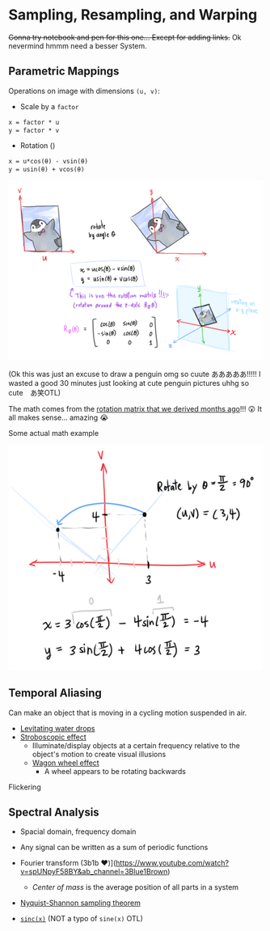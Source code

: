 # Sampling, Resampling, and Warping

~~Gonna try notebook and pen for this one... Except for adding links.~~ Ok nevermind hmmm need a besser System.
## Parametric Mappings

Operations on image with dimensions `(u, v)`:
* Scale by a `factor`
```
x = factor * u
y = factor * v
```

* Rotation ()
```
x = u*cos(θ) - vsin(θ)
y = usin(θ) + vcos(θ)
```

![Rotating an image](images/rotation.png)

(Ok this was just an excuse to draw a penguin omg so cuute あああああ!!!!! I wasted a good 30 minutes just looking at cute penguin pictures uhhg so cute　あ笑OTL)

The math comes from the [rotation matrix that we derived months ago](https://github.com/atskae/computer-graphics/tree/master/scratch-a-pixel/notes/02-geometry/04-matrices#the-rotation-matrix)!!! 😲 It all makes sense... amazing 😭

Some actual math example

![Rotation math](images/rotation-maf.png)

## Temporal Aliasing
Can make an object that is moving in a cycling motion suspended in air.
* [Levitating water drops](https://www.youtube.com/watch?v=LqMFiVkvxQw&ab_channel=isaac879)
* [Stroboscopic effect](https://en.wikipedia.org/wiki/Stroboscopic_effect#:~:text=The%20stroboscopic%20effect%20is%20a,the%20period%20of%20the%20motion.)
  * Illuminate/display objects at a certain frequency relative to the object's motion to create visual illusions
  * [Wagon wheel effect](https://en.wikipedia.org/wiki/Wagon-wheel_effect)
    * A wheel appears to be rotating backwards

Flickering

## Spectral Analysis
* Spacial domain, frequency domain
* Any signal can be written as a sum of periodic functions
* Fourier transform (3b1b ❤️)](https://www.youtube.com/watch?v=spUNpyF58BY&ab_channel=3Blue1Brown)
    * *Center of mass* is the average position of all parts in a system

* [Nyquist-Shannon sampling theorem](https://en.wikipedia.org/wiki/Nyquist%E2%80%93Shannon_sampling_theorem)

* [`sinc(x)`](https://en.wikipedia.org/wiki/Sinc_function) (NOT a typo of `sine(x)` OTL)
